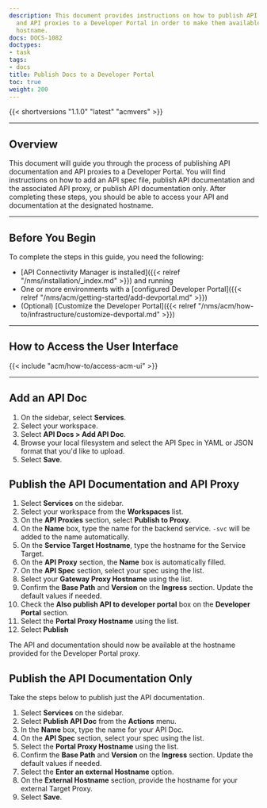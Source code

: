 ```yaml
---
description: This document provides instructions on how to publish API documentation
  and API proxies to a Developer Portal in order to make them available at a designated
  hostname.
docs: DOCS-1082
doctypes:
- task
tags:
- docs
title: Publish Docs to a Developer Portal
toc: true
weight: 200
---
```


{{< shortversions "1.1.0" "latest" "acmvers" >}}

---

## Overview

This document will guide you through the process of publishing API documentation and API proxies to a Developer Portal. You will find instructions on how to add an API spec file, publish API documentation and the associated API proxy, or publish API documentation only. After completing these steps, you should be able to access your API and documentation at the designated hostname.

---

## Before You Begin

To complete the steps in this guide, you need the following:

- [API Connectivity Manager is installed]({{< relref "/nms/installation/_index.md" >}}) and running
- One or more environments with a [configured Developer Portal]({{< relref "/nms/acm/getting-started/add-devportal.md" >}})
- (Optional) [Customize the Developer Portal]({{< relref "/nms/acm/how-to/infrastructure/customize-devportal.md" >}})

---

## How to Access the User Interface

{{< include "acm/how-to/access-acm-ui" >}}

---

## Add an API Doc

1. On the sidebar, select **Services**.
1. Select your workspace.
1. Select **API Docs > Add API Doc**.
1. Browse your local filesystem and select the API Spec in YAML or JSON format that you'd like to upload.
1. Select **Save**.

## Publish the API Documentation and API Proxy

1. Select **Services** on the sidebar.
1. Select your workspace from the **Workspaces** list.
1. On the **API Proxies** section, select **Publish to Proxy**.
1. On the **Name** box, type the name for the backend service. `-svc` will be added to the name automatically.
1. On the **Service Target Hostname**, type the hostname for the Service Target.
1. On the **API Proxy** section, the **Name** box is automatically filled.
1. On the **API Spec** section, select your spec using the list.
1. Select your **Gateway Proxy Hostname** using the list.
1. Confirm the **Base Path** and **Version** on the **Ingress** section. Update the default values if needed.
1. Check the **Also publish API to developer portal** box on the **Developer Portal** section.
1. Select the **Portal Proxy Hostname** using the list.
1. Select **Publish**

The API and documentation should now be available at the hostname provided for the Developer Portal proxy.

## Publish the API Documentation Only

Take the steps below to publish just the API documentation.

1. Select **Services** on the sidebar.
1. Select **Publish API Doc** from the **Actions** menu.
1. In the **Name** box, type the name for your API Doc.
1. On the **API Spec** section, select your spec using the list.
1. Select the **Portal Proxy Hostname** using the list.
1. Confirm the **Base Path** and **Version** on the **Ingress** section. Update the default values if needed.
1. Select the **Enter an external Hostname** option.
1. On the **External Hostname** section, provide the hostname for your external Target Proxy.
1. Select **Save**.
